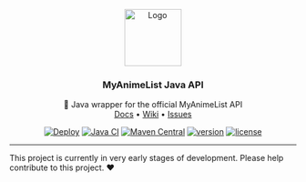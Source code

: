 <p align="center">
    <a href="https://github.com/Ktt-Development/MyAnimeList-Java-API">
        <img src="https://raw.githubusercontent.com/Ktt-Development/MyAnimeList-Java-API/main/branding/Logo.png" alt="Logo" width="100" height="100">
    </a>
    <h3 align="center">MyAnimeList Java API</h3>
    <p align="center">
        📘 Java wrapper for the official MyAnimeList API
        <br />
        <a href="https://docs.kttdevelopment.com/myanimelist/">Docs</a>
        •
        <a href="https://wiki.kttdevelopment.com/myanimelist/">Wiki</a>
        •
        <a href="https://github.com/Ktt-Development/MyAnimeList-Java-API/issues">Issues</a>
    </p>
</p>

<p align="center">
    <a href="https://github.com/Ktt-Development/MyAnimeList-Java-API/actions?query=workflow%3ADeploy"><img title="Deploy" src="https://github.com/Ktt-Development/MyAnimeList-Java-API/workflows/Deploy/badge.svg"></a>
    <a href="https://github.com/Ktt-Development/MyAnimeList-Java-API/actions?query=workflow%3A%22Java+CI%22"><img title="Java CI" src="https://github.com/Ktt-Development/MyAnimeList-Java-API/workflows/Java%20CI/badge.svg"></a>
    <a href="https://mvnrepository.com/artifact/com.kttdevelopment/myanimelist"><img title="Maven Central" src="https://img.shields.io/maven-central/v/com.kttdevelopment/MyAnimeList-Java-API"></a>
    <a href="https://github.com/Ktt-Development/MyAnimeList-Java-API/releases"><img title="version" src="https://img.shields.io/github/v/release/ktt-development/MyAnimeList-Java-API"></a>
    <a href="https://github.com/Ktt-Development/MyAnimeList-Java-API/blob/main/LICENSE"><img title="license" src="https://img.shields.io/github/license/Ktt-Development/MyAnimeList-Java-API"></a>
</p>

---

This project is currently in very early stages of development. Please help contribute to this project. ❤
